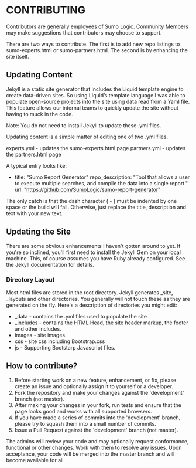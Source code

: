 # CONTRIBUTING

Contributors are generally employees of Sumo Logic. Community Members may make suggestions that contributors may choose to support.

There are two ways to contribute. The first is to add new repo listings to sumo-experts.html or sumo-partners.html. The second is by enhancing the site itself.

## Updating Content
Jekyll is a static site generator that includes the Liquid template engine to create data-driven sites. So using Liquid’s template language I was able to populate open-source projects into the site using data read from a Yaml file. This feature allows our internal teams to quickly update the site without having to muck in the code. 

Note: You do not need to install Jekyll to update these .yml files. 

Updating content is a simple matter of editing one of two .yml files. 

experts.yml - updates the sumo-experts.html page
partners.yml - updates the partners.html page

A typical entry looks like:


 - title: "Sumo Report Generator"
   repo_description: "Tool that allows a user to execute multiple searches, and compile the data into a single report."
   url: "https://github.com/SumoLogic/sumo-report-generator"

The only catch is that the dash character ( - ) must be indented by one space or the build will fail. Otherwise, just replace the title, description and text with your new text.
 
## Updating the Site

There are some obvious enhancements I haven't gotten around to yet. If you're so inclined, you'll first need to install the Jekyll Gem on your local machine. This, of course assumes you have Ruby already configured. See the Jekyll documentation for details.

### Directory Layout 

Most html files are stored in the root directory. Jekyll generates _site, _layouts and other directories. You generally will not touch these as they are generated on the fly. Here's a description of directories you might edit:

* _data - contains the .yml files used to populate the site
* _includes - contains the HTML Head, the site header markup, the footer and other includes.
* images - site images.
* css - site css including Bootstrap.css
* js - Supporting Bootstarp Javascript files.


## How to contribute?

1. Before starting work on a new feature, enhancement, or fix, please create an issue and optionally assign it to yourself or a developer.
2. Fork the repository and make your changes against the 'development' branch (not master).
3. After making your changes in your fork, run tests and ensure that the page looks good and works with all supported browsers.
4. If you have made a series of commits into the 'development' branch, please try to squash them into a small number of commits.
5. Issue a Pull Request against the 'development' branch (not master).

The admins will review your code and may optionally request conformance, functional or other changes. Work with them to resolve any issues.
Upon acceptance, your code will be merged into the master branch and will become available for all.
